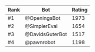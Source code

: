 Rank|Bot|Rating
---|---|---
#1|@OpeningsBot|1973
#2|@SimplerEval|1654
#3|@DavidsGuterBot|1517
#4|@pawnrobot|1198
